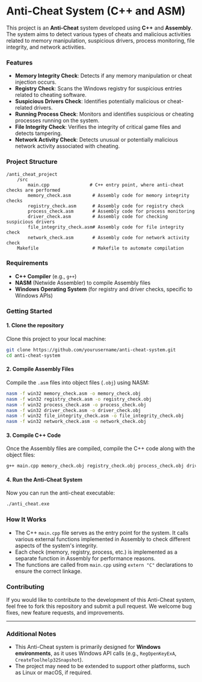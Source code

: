 # Anti-Cheat System (C++ and ASM)

This project is an **Anti-Cheat** system developed using **C++** and **Assembly**. The system aims to detect various types of cheats and malicious activities related to memory manipulation, suspicious drivers, process monitoring, file integrity, and network activities.

### Features
- **Memory Integrity Check**: Detects if any memory manipulation or cheat injection occurs.
- **Registry Check**: Scans the Windows registry for suspicious entries related to cheating software.
- **Suspicious Drivers Check**: Identifies potentially malicious or cheat-related drivers.
- **Running Process Check**: Monitors and identifies suspicious or cheating processes running on the system.
- **File Integrity Check**: Verifies the integrity of critical game files and detects tampering.
- **Network Activity Check**: Detects unusual or potentially malicious network activity associated with cheating.

### Project Structure
```
/anti_cheat_project
    /src
        main.cpp               # C++ entry point, where anti-cheat checks are performed
        memory_check.asm        # Assembly code for memory integrity checks
        registry_check.asm      # Assembly code for registry check
        process_check.asm       # Assembly code for process monitoring
        driver_check.asm        # Assembly code for checking suspicious drivers
        file_integrity_check.asm# Assembly code for file integrity check
        network_check.asm       # Assembly code for network activity check
    Makefile                    # Makefile to automate compilation
```

### Requirements

- **C++ Compiler** (e.g., `g++`)
- **NASM** (Netwide Assembler) to compile Assembly files
- **Windows Operating System** (for registry and driver checks, specific to Windows APIs)

### Getting Started

#### 1. Clone the repository

Clone this project to your local machine:
```bash
git clone https://github.com/yourusername/anti-cheat-system.git
cd anti-cheat-system
```

#### 2. Compile Assembly Files
Compile the `.asm` files into object files (`.obj`) using NASM:

```bash
nasm -f win32 memory_check.asm -o memory_check.obj
nasm -f win32 registry_check.asm -o registry_check.obj
nasm -f win32 process_check.asm -o process_check.obj
nasm -f win32 driver_check.asm -o driver_check.obj
nasm -f win32 file_integrity_check.asm -o file_integrity_check.obj
nasm -f win32 network_check.asm -o network_check.obj
```

#### 3. Compile C++ Code
Once the Assembly files are compiled, compile the C++ code along with the object files:

```bash
g++ main.cpp memory_check.obj registry_check.obj process_check.obj driver_check.obj file_integrity_check.obj network_check.obj -o anti_cheat.exe
```

#### 4. Run the Anti-Cheat System
Now you can run the anti-cheat executable:

```bash
./anti_cheat.exe
```

### How It Works

- The C++ `main.cpp` file serves as the entry point for the system. It calls various external functions implemented in Assembly to check different aspects of the system's integrity.
- Each check (memory, registry, process, etc.) is implemented as a separate function in Assembly for performance reasons.
- The functions are called from `main.cpp` using `extern "C"` declarations to ensure the correct linkage.

### Contributing

If you would like to contribute to the development of this Anti-Cheat system, feel free to fork this repository and submit a pull request. We welcome bug fixes, new feature requests, and improvements.

---

### Additional Notes

- This Anti-Cheat system is primarily designed for **Windows environments**, as it uses Windows API calls (e.g., `RegOpenKeyExA`, `CreateToolhelp32Snapshot`).
- The project may need to be extended to support other platforms, such as Linux or macOS, if required.
